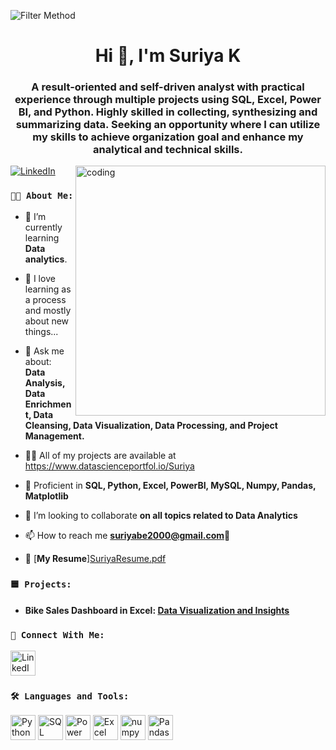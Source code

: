 <head>

<body>
 
  ![Filter Method](https://static.wixstatic.com/media/3e99b9_f53a1cab95ae4dfd938a1bf6a1a62f49~mv2.gif)

<h1 align="center">Hi 👋, I'm Suriya K </h1>
<h3 align="center">A result-oriented and self-driven analyst with practical experience through multiple projects using SQL, Excel, Power BI, and Python. Highly skilled in collecting, synthesizing and summarizing data. Seeking an opportunity where I can utilize my skills to achieve organization goal and enhance my analytical and technical skills.</h3>

<img align="right" alt="coding" width="400" src="https://marketbusinessnews.com/wp-content/uploads/2020/10/1-Predictive-Analytics-GIF-for-article.gif">

 <p align="left">
    <a href="https://www.linkedin.com/in/suriyaanalyst" target="blank">
      <img src="https://img.shields.io/badge/-Follow%20on%20LinkedIn-blue?style=flat-square&logo=Linkedin&logoColor=white&link="www.linkedin.com/in/suriyaanalyst"
        alt="LinkedIn" />
    </a>
  </p>

### `👨‍💼 About Me:`

- 🌱 I’m currently learning **Data analytics**.
- 🌱 I love learning as a process and mostly about new things...
  
- 💬 Ask me about: **Data Analysis, Data Enrichment, Data Cleansing, Data Visualization, Data Processing, and Project Management.**


- 👨‍💻 All of my projects are available at https://www.datascienceportfol.io/Suriya


- 💬 Proficient in  **SQL, Python, Excel, PowerBI, MySQL, Numpy, Pandas, Matplotlib**

- 🤝 I’m looking to collaborate **on all topics related to Data Analytics**
- 📫 How to reach me **suriyabe2000@gmail.com**🌱

- 📄 [**My Resume**][SuriyaResume.pdf](https://github.com/SuriyaAnalyst/SuriyaAnalyst/files/14195460/SuriyaResume.pdf)


### `🟦 Projects:`
- #### Bike Sales Dashboard in Excel: [Data Visualization and Insights](https://github.com/Sheikshaha/PortfolioProjects/tree/main/Bike%20Sales%20Dashboard)


 ### `🔗 Connect With Me:`
 <p>
    <a href="https://www.linkedin.com/in/suriyaanalyst" target="blank">
      <img src="https://img.icons8.com/color/48/linkedin.png" alt="LinkedIn" height="40" width="40" />
    </a>
  </p>

### `🛠️ Languages and Tools:`
  <p>
    <img src="https://img.icons8.com/color/48/python--v1.png" alt="Python" width="40" height="40" />
    <img src="https://img.icons8.com/color/48/000000/sql.png" alt="SQL" width="40" height="40" />
    <img src="https://img.icons8.com/color/48/000000/power-bi.png" alt="Power BI" width="40" height="40" />
    <img src="https://img.icons8.com/color/48/000000/microsoft-excel-2019--v1.png" alt="Excel" width="40" height="40" />
    <img src="https://img.icons8.com/color/48/numpy.png" alt="numpy"width="40" height="40" />
    <img src="https://img.icons8.com/color/48/pandas.png" alt="Pandas" width="40" height="40" />

  </p>



</body>

</html>

